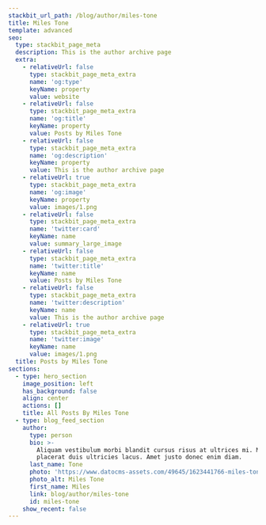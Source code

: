 ```yaml
---
stackbit_url_path: /blog/author/miles-tone
title: Miles Tone
template: advanced
seo:
  type: stackbit_page_meta
  description: This is the author archive page
  extra:
    - relativeUrl: false
      type: stackbit_page_meta_extra
      name: 'og:type'
      keyName: property
      value: website
    - relativeUrl: false
      type: stackbit_page_meta_extra
      name: 'og:title'
      keyName: property
      value: Posts by Miles Tone
    - relativeUrl: false
      type: stackbit_page_meta_extra
      name: 'og:description'
      keyName: property
      value: This is the author archive page
    - relativeUrl: true
      type: stackbit_page_meta_extra
      name: 'og:image'
      keyName: property
      value: images/1.png
    - relativeUrl: false
      type: stackbit_page_meta_extra
      name: 'twitter:card'
      keyName: name
      value: summary_large_image
    - relativeUrl: false
      type: stackbit_page_meta_extra
      name: 'twitter:title'
      keyName: name
      value: Posts by Miles Tone
    - relativeUrl: false
      type: stackbit_page_meta_extra
      name: 'twitter:description'
      keyName: name
      value: This is the author archive page
    - relativeUrl: true
      type: stackbit_page_meta_extra
      name: 'twitter:image'
      keyName: name
      value: images/1.png
  title: Posts by Miles Tone
sections:
  - type: hero_section
    image_position: left
    has_background: false
    align: center
    actions: []
    title: All Posts By Miles Tone
  - type: blog_feed_section
    author:
      type: person
      bio: >-
        Aliquam vestibulum morbi blandit cursus risus at ultrices mi. Massa
        placerat duis ultricies lacus. Amet justo donec enim diam.
      last_name: Tone
      photo: 'https://www.datocms-assets.com/49645/1623441766-miles-tone.jpg'
      photo_alt: Miles Tone
      first_name: Miles
      link: blog/author/miles-tone
      id: miles-tone
    show_recent: false
---
```


